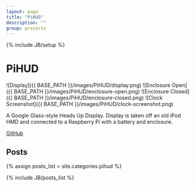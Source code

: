 ```yaml
---
layout: page
title: "PiHUD"
description: ""
group: projects
---
```

{% include JB/setup %}

PiHUD
========

![Display]({{ BASE_PATH }}/images/PiHUD/display.png)
![Enclosure Open]({{ BASE_PATH }}/images/PiHUD/enclosure-open.png)
![Enclosure Closed]({{ BASE_PATH }}/images/PiHUD/enclosure-closed.png)
![Clock Screenshot]({{ BASE_PATH }}/images/PiHUD/clock-screenshot.png)

A Google Glass-style Heads Up Display. Display is taken off an old iPod HMD and connected to a Raspberry Pi with a battery and enclosure.

[GitHub](https://github.com/Hylian/PiHUD)

Posts
-----
{% assign posts_list = site.categories.pihud %}
<html>
{% include JB/posts_list %}
</html>


